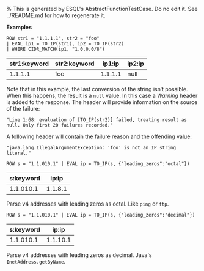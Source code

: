 % This is generated by ESQL's AbstractFunctionTestCase. Do no edit it. See ../README.md for how to regenerate it.

**Examples**

```esql
ROW str1 = "1.1.1.1", str2 = "foo"
| EVAL ip1 = TO_IP(str1), ip2 = TO_IP(str2)
| WHERE CIDR_MATCH(ip1, "1.0.0.0/8")
```

| str1:keyword | str2:keyword | ip1:ip | ip2:ip |
| --- | --- | --- | --- |
| 1.1.1.1 | foo | 1.1.1.1 | null |


Note that in this example, the last conversion of the string isn’t possible.
When this happens, the result is a `null` value. In this case a _Warning_ header is added to the response.
The header will provide information on the source of the failure:

`"Line 1:68: evaluation of [TO_IP(str2)] failed, treating result as null. Only first 20 failures recorded."`

A following header will contain the failure reason and the offending value:

`"java.lang.IllegalArgumentException: 'foo' is not an IP string literal."`

```esql
ROW s = "1.1.010.1" | EVAL ip = TO_IP(s, {"leading_zeros":"octal"})
```

| s:keyword | ip:ip |
| --- | --- |
| 1.1.010.1 | 1.1.8.1 |


Parse v4 addresses with leading zeros as octal. Like `ping` or `ftp`.

```esql
ROW s = "1.1.010.1" | EVAL ip = TO_IP(s, {"leading_zeros":"decimal"})
```

| s:keyword | ip:ip |
| --- | --- |
| 1.1.010.1 | 1.1.10.1 |


Parse v4 addresses with leading zeros as decimal. Java's `InetAddress.getByName`.


